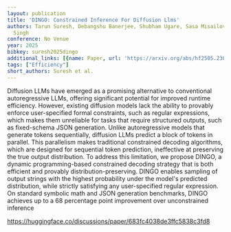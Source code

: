 ```yaml
---
layout: publication
title: 'DINGO: Constrained Inference For Diffusion Llms'
authors: Tarun Suresh, Debangshu Banerjee, Shubham Ugare, Sasa Misailovic, Gagandeep
  Singh
conference: No Venue
year: 2025
bibkey: suresh2025dingo
additional_links: [{name: Paper, url: 'https://arxiv.org/abs/hf2505.23061'}]
tags: ["Efficiency"]
short_authors: Suresh et al.
---
```

Diffusion LLMs have emerged as a promising alternative to conventional autoregressive LLMs, offering significant potential for improved runtime efficiency. However, existing diffusion models lack the ability to provably enforce user-specified formal constraints, such as regular expressions, which makes them unreliable for tasks that require structured outputs, such as fixed-schema JSON generation. Unlike autoregressive models that generate tokens sequentially, diffusion LLMs predict a block of tokens in parallel. This parallelism makes traditional constrained decoding algorithms, which are designed for sequential token prediction, ineffective at preserving the true output distribution. To address this limitation, we propose DINGO, a dynamic programming-based constrained decoding strategy that is both efficient and provably distribution-preserving. DINGO enables sampling of output strings with the highest probability under the model's predicted distribution, while strictly satisfying any user-specified regular expression. On standard symbolic math and JSON generation benchmarks, DINGO achieves up to a 68 percentage point improvement over unconstrained inference

https://huggingface.co/discussions/paper/683fc4038de3ffc5838c3fd8